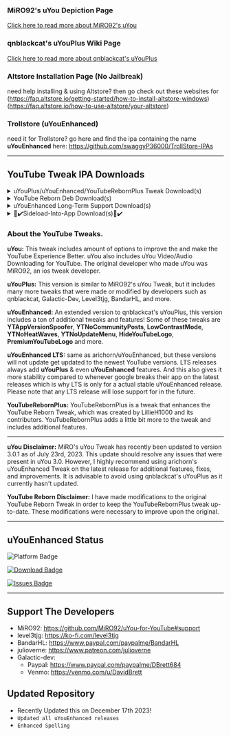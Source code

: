### MiRO92's uYou Depiction Page
[Click here to read more about MiRO92's uYou](https://miro92.com/repo/depictions/?p=com.miro.uyou)
### qnblackcat's uYouPlus Wiki Page
[Click here to read more about qnblackcat's uYouPlus](https://github.com/qnblackcat/uYouPlus/wiki)

### Altstore Installation Page (No Jailbreak)
need help installing & using Altstore? then go check out these websites for 
(https://faq.altstore.io/getting-started/how-to-install-altstore-windows)
(https://faq.altstore.io/how-to-use-altstore/your-altstore)

### Trollstore (uYouEnhanced)
need it for Trollstore? go here and find the ipa containing the name **uYouEnhanced** here: https://github.com/swaggyP36000/TrollStore-IPAs

----------------------------------

## YouTube Tweak IPA Downloads
<details> 
  <summary>uYouPlus/uYouEnhanced/YouTubeRebornPlus Tweak Download(s)</summary>
  
   | Download Link | App Name | App Version | Tweak Version | Release Name | Released By | File Type |
   |---------------|:--------:|:-----------:|:-------------:|:------------:|:-----------:|:---------:|
   | [Download](https://miro92.com/repo/depictions/com.miro.uyou/iPA/YouTube_18.29.1_uYou_3.0.1.ipa) | YouTube | v18.29.1 | v3.0.1 | uYou | MiRO92 | IPA |

   | Download Link | App Name | App Version | Tweak Version | Release Name | Released By | File Type |
   |---------------|:--------:|:-----------:|:-------------:|:------------:|:-----------:|:---------:|
   | [Download](https://github.com/qnblackcat/uYouPlus/releases/download/v18.14.1-3.0/uYouPlus_18.14.1_3.0.ipa) | YouTube | v18.14.1 | v3.0 | uYouPlus - Oudated ⚠️ | qnblackcat | IPA |

   | Download Link | App Name | App Version | Tweak Version | Release Name | Released By | File Type |
   |---------------|:--------:|:-----------:|:-------------:|:------------:|:-----------:|:---------:|
   | [Download](https://github.com/arichorn/uYouEnhanced/releases/download/v18.49.3-3.0.1/uYouEnhanced_18.49.3_3.0.1.ipa) | YouTube | v18.49.3 | v3.0.1 | uYouEnhanced | arichorn | IPA |

   | Download Link | App Name | App Version | Tweak Version | Release Name | Released By | File Type |
   |---------------|:--------:|:-----------:|:-------------:|:------------:|:-----------:|:---------:|
   | [Download](https://github.com/arichorn/YouTubeRebornPlus/releases/download/v18.45.2-4.2.3/YouTubeRebornPlus_18.45.2_4.2.3-1.ipa) | YouTube | v18.45.2 | v4.2.3 | YouTubeRebornPlus | arichorn | IPA |
</details>

<details>
  <summary>YouTube Reborn Deb Download(s)</summary>
  
   | Download Link | App Name | Tweak Version | Release Name | Released By | File Type |
   |---------------|:--------:|:-------------:|:------------:|:-----------:|:---------:|
   | [Download](https://github.com/LillieH1000/YouTube-Reborn/releases/download/4.1.1/h.ryan.youtubereborn_4.1.1_iphoneos-arm.deb) | YouTube | v4.1.1 | YouTube Reborn | LillieH1000 | DEB |
   
   | Download Link | App Name | Tweak Version | Release Name | Released By | File Type |
   |---------------|:--------:|:-------------:|:------------:|:-----------:|:---------:|
   | [Download](https://github.com/arichorn/YouTube-Reborn-Updated/releases/download/v4.2.3/YouTube.Reborn.4.2.3_iphoneos-arm.deb) | YouTube | v4.2.3 | YouTube Reborn | LillieH1000 & arichorn | DEB |
</details>

<details>
  <summary>uYouEnhanced Long-Term Support Download(s)</summary>

| Download Link | App Name | App Version | Tweak Version | Release Name | Released By | File Type | IPA Updated On | LTS Release Number |
|---------------|:--------:|:-----------:|:-------------:|:------------:|:-----------:|:---------:|:--------------:|:------------------:|
| [Download](https://github.com/arichorn/uYouEnhanced/releases/download/v18.14.1-3.0-F2/uYouPlusExtra_18.14.1_3.0_F2.ipa) | YouTube | v18.14.1 | v3.0 | uYouEnhanced | arichorn | IPA | April 27th 2023 | LTS Release 2 |
  
| Download Link | App Name | App Version | Tweak Version | Release Name | Released By | File Type | IPA Updated On | LTS Release Number |
|---------------|:--------:|:-----------:|:-------------:|:------------:|:-----------:|:---------:|:--------------:|:------------------:|
| [Download](https://github.com/arichorn/uYouEnhanced/releases/download/v17.49.6-2.3.1-F4/uYouPlusExtra_17.49.6_2.3.1_F4.ipa) | YouTube | v17.49.6 | v2.3~1 | uYouEnhanced | arichorn | IPA | February 28th 2023 | LTS Release 4 |
   
| Download Link | App Name | App Version | Tweak Version | Release Name | Released By | File Type | IPA Updated On | LTS Release Number |
|---------------|:--------:|:-----------:|:-------------:|:------------:|:-----------:|:---------:|:--------------:|:------------------:|
| [Download](https://github.com/arichorn/uYouEnhanced/releases/download/v16.42.3-2.1-F20/uYouPlusExtra_16.42.3_2.1_F20.ipa) | YouTube | v16.42.3 | v2.1 | uYouEnhanced | arichorn | IPA | September 2nd 2023 | LTS Release 20 |
</details>

<details>
  <summary>📲✔️Sideload-Into-App Download(s)📲✔️</summary>

**Sideloading (No Jailbreak):** [Altstore Sideloading Guide](https://www.reddit.com/r/AltStore/comments/xlkapp/beginners_altstore_sideloading_guide)

   | Download Link | Tweak Version | App Version | Release Name | Released By | App Compatibility | Rootless | App Type |
   |---------------|:-------------:|:-----------:|:------------:|:-----------:|:-----------------:|:--------:|:--------:|
   | [Altstore Download](https://tinyurl.com/4m2ntark) | v3.0.1 | v18.29.1 | uYou | MiRO92 | Non-Jailbroken 📲✅ | Supported | Altstore

   | Download Link | Tweak Version | App Version | Release Name | Released By | App Compatibility | Rootless | App Type |
   |---------------|:-------------:|:-----------:|:------------:|:-----------:|:-----------------:|:--------:|:--------:|
   | [Altstore Download](https://tinyurl.com/yv6wrxjz) | v3.0 | v18.14.1 | uYouPlus - Outdated ⚠️ | qnblackcat | Non-Jailbroken 📲✅ | Not Supported | Altstore
  
   | Download Link | Tweak Version | App Version | Release Name | Released By | App Compatibility | Rootless | App Type |
   |---------------|:-------------:|:-----------:|:------------:|:-----------:|:-----------------:|:--------:|:--------:|
   | [Altstore Download](http://tinyurl.com/2rtwpcnc) | v3.0.1 | v18.49.3 | uYouEnhanced | arichorn | Non-Jailbroken 📲✅ | Not Supported | Altstore
 
   | Download Link | Tweak Version | App Version | Release Name | Released By | App Compatibility | Rootless | App Type |
   |---------------|:-------------:|:-----------:|:------------:|:-----------:|:-----------------:|:--------:|:--------:|
   | [Altstore Download](https://tinyurl.com/yc48323p) | v3.0 | v18.14.1 | uYouEnhanced [LTS 2] | arichorn | Non-Jailbroken 📲✅ | Supported | Altstore
 
   | Download Link | Tweak Version | App Version | Release Name | Released By | App Compatibility | Rootless | App Type |
   |---------------|:-------------:|:-----------:|:------------:|:-----------:|:-----------------:|:--------:|:--------:|
   | [Altstore Download](https://tinyurl.com/3f6r7nt5) | v2.3~1 | v17.49.6 | uYouEnhanced [LTS 4] | arichorn | Non-Jailbroken 📲✅ | Not Supported | Altstore

   | Download Link | Tweak Version | App Version | Release Name | Released By | App Compatibility | Rootless | App Type |
   |---------------|:-------------:|:-----------:|:------------:|:-----------:|:-----------------:|:--------:|:--------:|
   | [Altstore Download](https://tinyurl.com/npztp9jh) | v2.1 | v16.42.3 | uYouEnhanced [LTS 20] | arichorn | Non-Jailbroken 📲✅ | Supported | Altstore
 
   | Download Link | Tweak Version | App Version | Release Name | Released By | App Compatibility | Rootless | App Type |
   |---------------|:-------------:|:-----------:|:------------:|:-----------:|:-----------------:|:--------:|:--------:|
   | [Altstore Download](https://tinyurl.com/mpf83c3h) | v4.2.3 | v18.45.2 | YouTubeRebornPlus | arichorn | Non-Jailbroken 📲✅ | Supported | Altstore
</details>

### About the YouTube Tweaks.
**uYou:** This tweak includes amount of options to improve the and make the YouTube Experience Better. uYou also includes uYou Video/Audio Downloading for YouTube. The original developer who made uYou was MiRO92, an ios tweak developer.

**uYouPlus:** This version is similar to MiRO92's uYou Tweak, but it includes many more tweaks that were made or modified by developers such as qnblackcat, Galactic-Dev, Level3tjg, BandarHL, and more.

**uYouEnhanced:** An extended version to qnblackcat's uYouPlus, this version includes a ton of additional tweaks and features! Some of these tweaks are **YTAppVersionSpoofer**, **YTNoCommunityPosts**, **LowContrastMode**, **YTNoHeatWaves**, **YTNoUpdateMenu**, **HideYouTubeLogo**, **PremiumYouTubeLogo** and more.

**uYouEnhanced LTS:** same as arichorn/uYouEnhanced, but these versions will not update get updated to the newest YouTube versions. LTS releases always add **uYouPlus** & even **uYouEnhanced** features. And this also gives it more stability compared to whenever google breaks their app on the latest releases which is why LTS is only for a actual stable uYouEnhanced release. Please note that any LTS release will lose support for in the future.

**YouTubeRebornPlus:** YouTubeRebornPlus is a tweak that enhances the YouTube Reborn Tweak, which was created by LillieH1000 and its contributors. YouTubeRebornPlus adds a little bit more to the tweak and includes additional features.

----------------------------------

**uYou Disclaimer:** MiRO's uYou Tweak has recently been updated to version 3.0.1 as of July 23rd, 2023. This update should resolve any issues that were present in uYou 3.0. However, I highly recommend using arichorn's uYouEnhanced Tweak on the latest release for additional features, fixes, and improvements. It is advisable to avoid using qnblackcat's uYouPlus as it currently hasn't updated.

**YouTube Reborn Disclaimer:** I have made modifications to the original YouTube Reborn Tweak in order to keep the YouTubeRebornPlus tweak up-to-date. These modifications were necessary to improve upon the original.

----------------------------------
## uYouEnhanced Status

<p align="left">
  <img src="https://img.shields.io/badge/Platform-iOS%20%7C%20iPadOS%2014.0%2B-yellow?logo=apple&logoColor=white" alt="Platform Badge">
</p>

<p align="left">
    <a href="https://github.com/arichorn/uYouEnhanced/releases/latest"><img src="https://img.shields.io/github/downloads/arichorn/uYouEnhanced/total?color=%23e81e8a&label=Downloads&logo=cloudsmith&logoColor=white" alt="Download Badge"></a>
</p>

<p align="left">
    <a href="https://github.com/arichorn/uYouEnhanced/issues"><img src="https://custom-icon-badges.demolab.com/github/issues-raw/arichorn/uYouEnhanced?logo=issue-opened&logoColor=white&color=%23e81e8a&label=Issues" alt="Issues Badge"></a>
</p>

----------------------------------

## Support The Developers
- MiRO92: https://github.com/MiRO92/uYou-for-YouTube#support
- level3tjg: https://ko-fi.com/level3tjg
- BandarHL: https://www.paypal.com/paypalme/BandarHL
- julioverne: https://www.patreon.com/julioverne
- Galactic-dev:
  - Paypal: https://www.paypal.com/paypalme/DBrett684
  - Venmo: https://venmo.com/u/DavidBrett

## Updated Repository
- Recently Updated this on December 17th 2023!
- `Updated all uYouEnhanced releases`
- `Enhanced Spelling`
